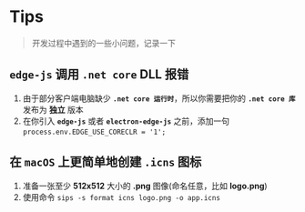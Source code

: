 # Tips

> 开发过程中遇到的一些小问题，记录一下

## **`edge-js`** 调用 **`.net core`** DLL 报错

1. 由于部分客户端电脑缺少 **`.net core 运行时`**，所以你需要把你的 **`.net core 库`** 发布为 **独立** 版本
2. 在你引入 **`edge-js`** 或者 **`electron-edge-js`** 之前，添加一句 `process.env.EDGE_USE_CORECLR = '1';`

## 在 **`macOS`** 上更简单地创建 **`.icns`** 图标

1. 准备一张至少 **512x512** 大小的 **.png** 图像(命名任意，比如 **logo.png**)
2. 使用命令 `sips -s format icns logo.png -o app.icns`
